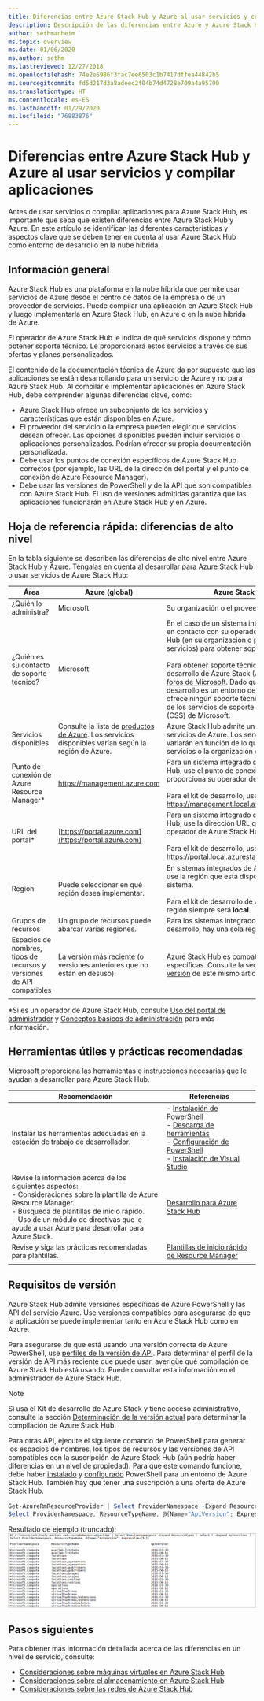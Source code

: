```yaml
---
title: Diferencias entre Azure Stack Hub y Azure al usar servicios y compilar aplicaciones
description: Descripción de las diferencias entre Azure y Azure Stack Hub al usar servicios y compilar aplicaciones.
author: sethmanheim
ms.topic: overview
ms.date: 01/06/2020
ms.author: sethm
ms.lastreviewed: 12/27/2018
ms.openlocfilehash: 74e2e6986f3fac7ee6503c1b7417dffea44842b5
ms.sourcegitcommit: fd5d217d3a8adeec2f04b74d4728e709a4a95790
ms.translationtype: HT
ms.contentlocale: es-ES
ms.lasthandoff: 01/29/2020
ms.locfileid: "76883876"
---
```

# <a name="differences-between-azure-stack-hub-and-azure-when-using-services-and-building-apps"></a>Diferencias entre Azure Stack Hub y Azure al usar servicios y compilar aplicaciones

Antes de usar servicios o compilar aplicaciones para Azure Stack Hub, es importante que sepa que existen diferencias entre Azure Stack Hub y Azure. En este artículo se identifican las diferentes características y aspectos clave que se deben tener en cuenta al usar Azure Stack Hub como entorno de desarrollo en la nube híbrida.

## <a name="overview"></a>Información general

Azure Stack Hub es una plataforma en la nube híbrida que permite usar servicios de Azure desde el centro de datos de la empresa o de un proveedor de servicios. Puede compilar una aplicación en Azure Stack Hub y luego implementarla en Azure Stack Hub, en Azure o en la nube híbrida de Azure.

El operador de Azure Stack Hub le indica de qué servicios dispone y cómo obtener soporte técnico. Le proporcionará estos servicios a través de sus ofertas y planes personalizados.

El [contenido de la documentación técnica de Azure](/azure) da por supuesto que las aplicaciones se están desarrollando para un servicio de Azure y no para Azure Stack Hub. Al compilar e implementar aplicaciones en Azure Stack Hub, debe comprender algunas diferencias clave, como:

* Azure Stack Hub ofrece un subconjunto de los servicios y características que están disponibles en Azure.
* El proveedor del servicio o la empresa pueden elegir qué servicios desean ofrecer. Las opciones disponibles pueden incluir servicios o aplicaciones personalizados. Podrían ofrecer su propia documentación personalizada.
* Debe usar los puntos de conexión específicos de Azure Stack Hub correctos (por ejemplo, las URL de la dirección del portal y el punto de conexión de Azure Resource Manager).
* Debe usar las versiones de PowerShell y de la API que son compatibles con Azure Stack Hub. El uso de versiones admitidas garantiza que las aplicaciones funcionarán en Azure Stack Hub y en Azure.

## <a name="cheat-sheet-high-level-differences"></a>Hoja de referencia rápida: diferencias de alto nivel

En la tabla siguiente se describen las diferencias de alto nivel entre Azure Stack Hub y Azure. Téngalas en cuenta al desarrollar para Azure Stack Hub o usar servicios de Azure Stack Hub:

| Área | Azure (global) | Azure Stack Hub |
| -------- | ------------- | ----------|
| ¿Quién lo administra? | Microsoft | Su organización o el proveedor de servicios.|
| ¿Quién es su contacto de soporte técnico? | Microsoft | En el caso de un sistema integrado, póngase en contacto con su operador de Azure Stack Hub (en su organización o proveedor de servicios) para obtener soporte técnico.<br><br>Para obtener soporte técnico para el Kit de desarrollo de Azure Stack (ASDK), visite los [foros de Microsoft](https://social.msdn.microsoft.com/Forums/en-US/home?forum=AzureStack). Dado que el kit de desarrollo es un entorno de evaluación, no se ofrece ningún soporte técnico oficial a través de los servicios de soporte técnico al cliente (CSS) de Microsoft.
| Servicios disponibles | Consulte la lista de [productos de Azure](https://azure.microsoft.com/services/?b=17.04b). Los servicios disponibles varían según la región de Azure. | Azure Stack Hub admite un subconjunto de servicios de Azure. Los servicios reales variarán en función de lo que el proveedor de servicios o la organización decidan ofrecer.
| Punto de conexión de Azure Resource Manager* | https://management.azure.com | Para un sistema integrado de Azure Stack Hub, use el punto de conexión que proporciona su operador de Azure Stack Hub.<br><br>Para el kit de desarrollo, use: https://management.local.azurestack.external.
| URL del portal* | [https://portal.azure.com](https://portal.azure.com) | Para un sistema integrado de Azure Stack Hub, use la dirección URL que proporciona su operador de Azure Stack Hub.<br><br>Para el kit de desarrollo, use: https://portal.local.azurestack.external.
| Region | Puede seleccionar en qué región desea implementar. | En sistemas integrados de Azure Stack Hub, use la región que está disponible en el sistema.<br><br>Para el kit de desarrollo de Azure Stack, la región siempre será **local**.
| Grupos de recursos | Un grupo de recursos puede abarcar varias regiones. | Para los sistemas integrados y el kit de desarrollo, hay una sola región.
|Espacios de nombres, tipos de recursos y versiones de API compatibles | La versión más reciente (o versiones anteriores que no están en desuso). | Azure Stack Hub es compatible con versiones específicas. Consulte la sección [Requisitos de versión](#version-requirements) de este mismo artículo.
| | |

*Si es un operador de Azure Stack Hub, consulte [Uso del portal de administrador](../operator/azure-stack-manage-portals.md) y [Conceptos básicos de administración](../operator/azure-stack-manage-basics.md) para más información.

## <a name="helpful-tools-and-best-practices"></a>Herramientas útiles y prácticas recomendadas

Microsoft proporciona las herramientas e instrucciones necesarias que le ayudan a desarrollar para Azure Stack Hub.

| Recomendación | Referencias |
| -------- | ------------- |
| Instalar las herramientas adecuadas en la estación de trabajo de desarrollador. | - [Instalación de PowerShell](../operator/azure-stack-powershell-install.md)<br>- [Descarga de herramientas](../operator/azure-stack-powershell-download.md)<br>- [Configuración de PowerShell](azure-stack-powershell-configure-user.md)<br>- [Instalación de Visual Studio](azure-stack-install-visual-studio.md)
| Revise la información acerca de los siguientes aspectos:<br>- Consideraciones sobre la plantilla de Azure Resource Manager.<br>- Búsqueda de plantillas de inicio rápido.<br>- Uso de un módulo de directivas que le ayude a usar Azure para desarrollar para Azure Stack. | [Desarrollo para Azure Stack Hub](azure-stack-developer.md) |
| Revise y siga las prácticas recomendadas para plantillas. | [Plantillas de inicio rápido de Resource Manager](https://aka.ms/aa6yz42)
| | |

## <a name="version-requirements"></a>Requisitos de versión

Azure Stack Hub admite versiones específicas de Azure PowerShell y las API del servicio Azure. Use versiones compatibles para asegurarse de que la aplicación se puede implementar tanto en Azure Stack Hub como en Azure.

Para asegurarse de que está usando una versión correcta de Azure PowerShell, use [perfiles de la versión de API](azure-stack-version-profiles.md). Para determinar el perfil de la versión de API más reciente que puede usar, averigüe qué compilación de Azure Stack Hub está usando. Puede consultar esta información en el administrador de Azure Stack Hub.

> [!NOTE]
> Si usa el Kit de desarrollo de Azure Stack y tiene acceso administrativo, consulte la sección [Determinación de la versión actual](../operator/azure-stack-updates.md) para determinar la compilación de Azure Stack Hub.

Para otras API, ejecute el siguiente comando de PowerShell para generar los espacios de nombres, los tipos de recursos y las versiones de API compatibles con la suscripción de Azure Stack Hub (aún podría haber diferencias en un nivel de propiedad). Para que este comando funcione, debe haber [instalado](../operator/azure-stack-powershell-install.md) y [configurado](azure-stack-powershell-configure-user.md) PowerShell para un entorno de Azure Stack Hub. También hay que tener una suscripción a una oferta de Azure Stack Hub.

```powershell
Get-AzureRmResourceProvider | Select ProviderNamespace -Expand ResourceTypes | Select * -Expand ApiVersions | `
Select ProviderNamespace, ResourceTypeName, @{Name="ApiVersion"; Expression={$_}} 
```

Resultado de ejemplo (truncado): ![resultado de ejemplo del comando Get-AzureRmResourceProvider](media/azure-stack-considerations/image1.png)

## <a name="next-steps"></a>Pasos siguientes

Para obtener más información detallada acerca de las diferencias en un nivel de servicio, consulte:

* [Consideraciones sobre máquinas virtuales en Azure Stack Hub](azure-stack-vm-considerations.md)
* [Consideraciones sobre el almacenamiento en Azure Stack Hub](azure-stack-acs-differences.md)
* [Consideraciones sobre las redes de Azure Stack Hub](azure-stack-network-differences.md)
